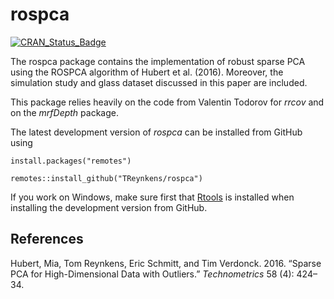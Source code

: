 <!-- README.md is generated from README.Rmd. Please edit that file -->

# rospca

[![CRAN\_Status\_Badge](https://www.r-pkg.org/badges/version/rospca)](https://cran.r-project.org/package=rospca)

The rospca package contains the implementation of robust sparse PCA
using the ROSPCA algorithm of Hubert et al. (2016). Moreover, the
simulation study and glass dataset discussed in this paper are included.

This package relies heavily on the code from Valentin Todorov for
*rrcov* and on the *mrfDepth* package.

The latest development version of *rospca* can be installed from GitHub
using

    install.packages("remotes")
    
    remotes::install_github("TReynkens/rospca")

If you work on Windows, make sure first that
[Rtools](https://cran.r-project.org/bin/windows/Rtools/) is installed
when installing the development version from GitHub.

## References

<div id="refs" class="references">

<div id="ref-rospca">

Hubert, Mia, Tom Reynkens, Eric Schmitt, and Tim Verdonck. 2016. “Sparse
PCA for High-Dimensional Data with Outliers.” *Technometrics* 58 (4):
424–34.

</div>

</div>
